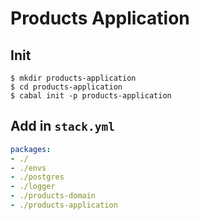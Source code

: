 # Products Application

## Init
```shell
$ mkdir products-application
$ cd products-application
$ cabal init -p products-application
```

## Add in `stack.yml`
```yaml
packages:
- ./
- ./envs
- ./postgres
- ./logger
- ./products-domain
- ./products-application
```